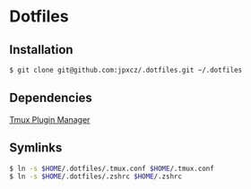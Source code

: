 # Dotfiles

## Installation
```sh
$ git clone git@github.com:jpxcz/.dotfiles.git ~/.dotfiles
```

## Dependencies
[Tmux Plugin Manager](https://github.com/tmux-plugins/tpm)

## Symlinks
```sh
$ ln -s $HOME/.dotfiles/.tmux.conf $HOME/.tmux.conf
$ ln -s $HOME/.dotfiles/.zshrc $HOME/.zshrc
```
